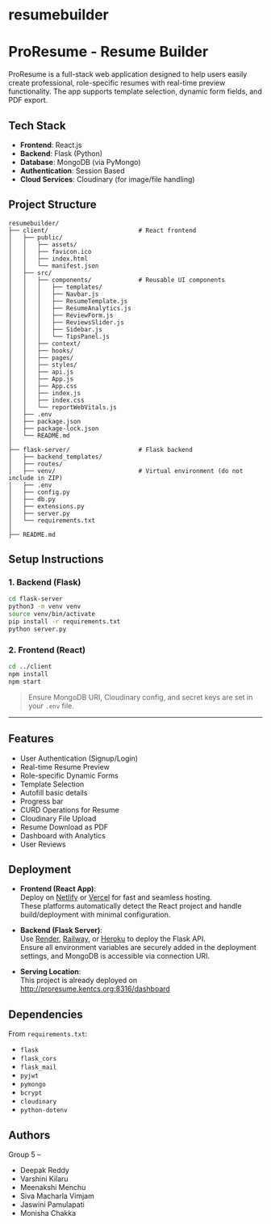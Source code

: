 # resumebuilder

# ProResume -  Resume Builder

ProResume is a full-stack web application designed to help users easily create professional, role-specific resumes with real-time preview functionality. The app supports template selection, dynamic form fields, and PDF export.

##  Tech Stack

- **Frontend**: React.js
- **Backend**: Flask (Python)
- **Database**: MongoDB (via PyMongo)
- **Authentication**: Session Based
- **Cloud Services**: Cloudinary (for image/file handling)



## Project Structure

```
resumebuilder/
├── client/                         # React frontend
│   ├── public/
│   │   ├── assets/
│   │   ├── favicon.ico
│   │   ├── index.html
│   │   └── manifest.json
│   ├── src/
│   │   ├── components/             # Reusable UI components
│   │   │   ├── templates/
│   │   │   ├── Navbar.js
│   │   │   ├── ResumeTemplate.js
│   │   │   ├── ResumeAnalytics.js
│   │   │   ├── ReviewForm.js
│   │   │   ├── ReviewsSlider.js
│   │   │   ├── Sidebar.js
│   │   │   └── TipsPanel.js
│   │   ├── context/
│   │   ├── hooks/
│   │   ├── pages/
│   │   ├── styles/
│   │   ├── api.js
│   │   ├── App.js
│   │   ├── App.css
│   │   ├── index.js
│   │   ├── index.css
│   │   └── reportWebVitals.js
│   ├── .env
│   ├── package.json
│   ├── package-lock.json
│   └── README.md
│
├── flask-server/                   # Flask backend
│   ├── backend_templates/
│   ├── routes/
│   ├── venv/                       # Virtual environment (do not include in ZIP)
│   ├── .env
│   ├── config.py
│   ├── db.py
│   ├── extensions.py
│   ├── server.py
│   └── requirements.txt
│
├── README.md
```



## Setup Instructions

### 1. Backend (Flask)

```bash
cd flask-server
python3 -m venv venv
source venv/bin/activate
pip install -r requirements.txt
python server.py
```

### 2. Frontend (React)

```bash
cd ../client
npm install
npm start
```

> Ensure MongoDB URI, Cloudinary config, and secret keys are set in your `.env` file.

---

## Features

- User Authentication (Signup/Login)
- Real-time Resume Preview
- Role-specific Dynamic Forms
- Template Selection
- Autofill basic details
- Progress bar
- CURD Operations for Resume
- Cloudinary File Upload
- Resume Download as PDF
- Dashboard with Analytics
- User Reviews



## Deployment

- **Frontend (React App)**:  
  Deploy on [Netlify](https://www.netlify.com/) or [Vercel](https://vercel.com/) for fast and seamless hosting.  
  These platforms automatically detect the React project and handle build/deployment with minimal configuration.

- **Backend (Flask Server)**:  
  Use [Render](https://render.com/), [Railway](https://railway.app/), or [Heroku](https://www.heroku.com/) to deploy the Flask API.  
  Ensure all environment variables are securely added in the deployment settings, and MongoDB is accessible via connection URI.

- **Serving Location**:  
This project is already deployed on http://proresume.kentcs.org:8316/dashboard

## Dependencies

From `requirements.txt`:

- `flask`
- `flask_cors`
- `flask_mail`
- `pyjwt`
- `pymongo`
- `bcrypt`
- `cloudinary`
- `python-dotenv`



## Authors

Group 5 –  
- Deepak Reddy  
- Varshini Kilaru
- Meenakshi Menchu
- Siva Macharla Vimjam
- Jaswini Pamulapati
- Monisha Chakka



